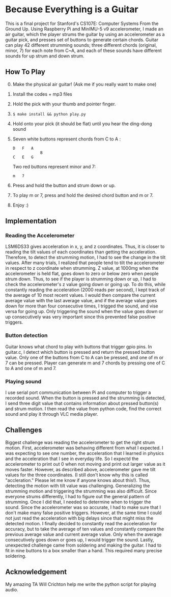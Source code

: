 # Because Everything is a Guitar
This is a final project for Stanford's CS107E: Computer Systems From the Ground Up.
Using Raspberry Pi and MinIMU-5 v9 accelerometer, I made an air guitar,
which the player strums the guitar by using an accelerometer as a guitar
pick, and presses set of buttons to generate certain chords.
Guitar can play 42 different strumming sounds; three different
chords (original, minor, 7) for each note from C~A, and each of these sounds
have different sounds for up strum and down strum.

## How To Play
0. Make the physical air guitar! (Ask me if you really want to make one)
1. Install the codes + mp3 files
2. Hold the pick with your thumb and pointer finger. 
3. ```
   $ make install && python play.py
   ```
4. Hold onto your pick (it should be flat) until you hear the ding-dong sound
5. Seven white buttons represent chords from C to A :

       D   F   A        
                   B    
       C   E   G        

   Two red buttons represent minor and 7:

       m   7           

6. Press and hold the button and strum down or up.
7. To play m or 7, press and hold the desired chord button and m or 7.
8. Enjoy :)

## Implementation
### Reading the Accelerometer
LSM6DS33 gives acceleration in x, y, and z coordinates. Thus, it is closer to
reading the tilt values of each coordinates than getting the acceleration.
Therefore, to detect the strumming motion, I had to see the change in the tilt
values. After many trials, I realized that people tend to tilt the
accelerometer in respect to z coordinate when strumming. Z value, at 1000mg
when the accelerometer is held flat, goes down to zero or below zero when
people strum down. Thus, to see if the player is strumming down or up, I had
to check the accelerometer's z value going down or going up. To do this, while
constantly reading the acceleration (2000 reads per second), I kept track of the
average of 10 most recent values. I would then compare the current average value
with the last average value, and if the average value goes down for more than
four consecutive times, I trigged the sound, and vise versa for going up.
Only triggering the sound when the value goes down or up consecutively was very
important since this prevented false positive triggers.

### Button detection
Guitar knows what chord to play with buttons that trigger gpio pins.
In guitar.c, I detect which button is pressed and return the pressed button value.
Only one of the buttons from C to A can be pressed, and one of m or 7 can be pressed.
Player can generate m and 7 chords by pressing one of C to A and one of m and 7.

### Playing sound
I use serial port communication between Pi and computer to trigger a recorded sound.
When the button is pressed and the strumming is detected, I send three digit value
that contains information about pressed button(s) and strum motion.
I then read the value from python code, find the correct sound and play it through
VLC media player.

## Challenges
Biggest challenge was reading the accelerometer to get the right strum motion.
First, accelerometer was behaving different from what I expected. I was expecting
to see one number, the acceleration that I learned in physics and the acceleration
that I see in everyday life. So I expectd the accelerometer to print out 0 when not
moving and print out larger value as it moves faster. However, as described above,
accelerometer gave me tilt values for the three coordinates. (I still don't know why
this is called "accleration." Please let me know if anyone knows about this!). Thus,
detecting the motion with tilt value was challenging.
Generalizing the strumming motion and triggering the strumming was also difficult.
Since everyone strums differently, I had to figure out the general pattern of strumming.
Once I did that, I needed to determine when to trigger the sound. Since the accelerometer
was so accurate, I had to make sure that I don't make many false positive triggers. However,
at the same time I could not just read the acceleration with big delays since that might
miss the detected motion. I finally decided to constantly read the acceleration for accuracy,
but to take the average of ten values and constantly compare the previous average value and
current average value. Only when the average consecutively goes down or goes up, I would
trigger the sound.
Lastly, unexpected challenge came from soldering and making the guitar. I had to fit in
nine buttons to a box smaller than a hand. This required many precise soldering.

## Acknowledgement
My amazing TA Will Crichton help me write the python script for playing audio.
